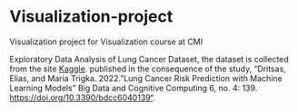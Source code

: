 # Visualization-project
Visualization project for Visualization course at CMI

Exploratory Data Analysis of Lung Cancer Dataset, the dataset is collected from the site [Kaggle](https://www.kaggle.com/datasets/mysarahmadbhat/lung-cancer). published in the consequence of the study, “Dritsas, Elias, and
Maria Trigka. 2022.”Lung Cancer Risk Prediction with Machine Learning Models” Big Data and Cognitive Computing 6, no. 4: 139. https://doi.org/10.3390/bdcc6040139“.
